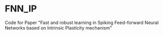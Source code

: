 # FNN_IP
Code for Paper "Fast and robust learning in Spiking Feed-forward Neural Networks based on Intrinsic Plasticity mechanism"
